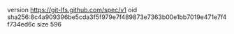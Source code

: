 version https://git-lfs.github.com/spec/v1
oid sha256:8c4a909396be5cda3f5f979e7f489873e7363b00e1bb7019e471e7f4f734ed6c
size 596
